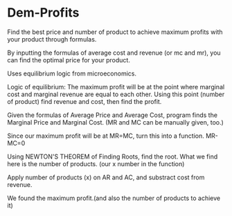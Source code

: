 # Dem-Profits
Find the best price and number of product to achieve maximum profits with your product through formulas.

By inputting the formulas of average cost and revenue (or mc and mr), you can find the optimal price for your product.


Uses equilibrium logic from microeconomics.

Logic of equilibrium: The maximum profit will be at the point where marginal cost and marginal revenue are equal to each other. Using this point (number of product) find revenue and cost, then find the profit.


Given the formulas of Average Price and Average Cost, program finds the Marginal Price and Marginal Cost. (MR and MC can be manually given, too.)

Since our maximum profit will be at MR=MC, turn this into a function. MR-MC=0

Using NEWTON'S THEOREM of Finding Roots, find the root. What we find here is the number of products. (our x number in the function)

Apply number of products (x) on AR and AC, and substract cost from revenue.

We found the maximum profit.(and also the number of products to achieve it)
